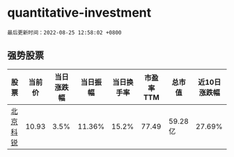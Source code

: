 # quantitative-investment

`最后更新时间：2022-08-25 12:58:02 +0800`

## 强势股票

|股票|当前价|当日涨跌幅|当日振幅|当日换手率|市盈率TTM|总市值|近10日涨跌幅|
|----|----|----|----|----|----|----|----|
|[北京科锐](https://xueqiu.com/S/SZ002350)|10.93|3.5%|11.36%|15.2%|77.49|59.28亿|27.69%|
